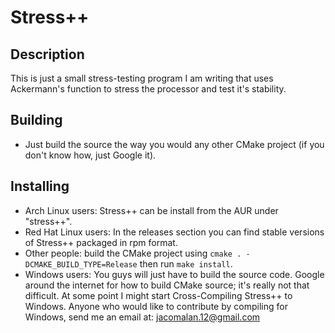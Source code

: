 # Stress++

## Description

This is just a small stress-testing program I am writing that uses
Ackermann's function to stress the processor and test it's stability.

## Building

 * Just build the source the way you would any other CMake project (if you don't
know how, just Google it).

## Installing

* Arch Linux users: Stress++ can be install from the AUR under "stress++".
* Red Hat Linux users: In the releases section you can find stable versions of Stress++ packaged in
rpm format.
* Other people: build the CMake project using `cmake . -DCMAKE_BUILD_TYPE=Release` then run `make install`.
* Windows users: You guys will just have to build the source code. Google around the internet for how to build
CMake source; it's really not that difficult. At some point I might start Cross-Compiling Stress++ to Windows.
Anyone who would like to contribute by compiling for Windows, send me an email at: 
[jacomalan.12@gmail.com](mailto:jacomalan.12@gmail.com)
